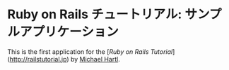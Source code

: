 # Ruby on Rails チュートリアル: サンプルアプリケーション

This is the first application for the
[*Ruby on Rails Tutorial*] (http://railstutorial.jp)
by [Michael Hartl](http://michaelhartl.com/).
